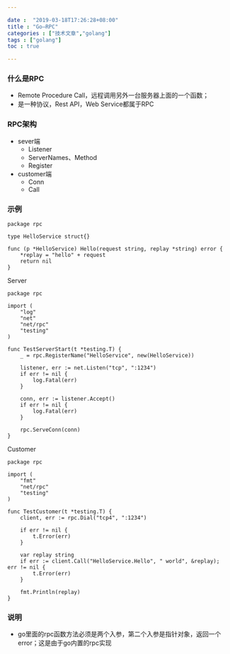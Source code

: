 ```yaml
---

date :  "2019-03-18T17:26:28+08:00" 
title : "Go—RPC" 
categories : ["技术文章","golang"] 
tags : ["golang"] 
toc : true

---
```


### 什么是RPC

- Remote Procedure Call，远程调用另外一台服务器上面的一个函数；
- 是一种协议，Rest API，Web Service都属于RPC

### RPC架构

- sever端
  - Listener
  - ServerNames、Method
  - Register
- customer端
  - Conn
  - Call

### 示例

```
package rpc

type HelloService struct{}

func (p *HelloService) Hello(request string, replay *string) error {
	*replay = "hello" + request
	return nil
}

```

Server

```
package rpc

import (
	"log"
	"net"
	"net/rpc"
	"testing"
)

func TestServerStart(t *testing.T) {
	_ = rpc.RegisterName("HelloService", new(HelloService))

	listener, err := net.Listen("tcp", ":1234")
	if err != nil {
		log.Fatal(err)
	}

	conn, err := listener.Accept()
	if err != nil {
		log.Fatal(err)
	}

	rpc.ServeConn(conn)
}

```

Customer

```
package rpc

import (
	"fmt"
	"net/rpc"
	"testing"
)

func TestCustomer(t *testing.T) {
	client, err := rpc.Dial("tcp4", ":1234")

	if err != nil {
		t.Error(err)
	}

	var replay string
	if err := client.Call("HelloService.Hello", " world", &replay); err != nil {
		t.Error(err)
	}

	fmt.Println(replay)
}

```

### 说明

- go里面的rpc函数方法必须是两个入参，第二个入参是指针对象，返回一个error；这是由于go内置的rpc实现